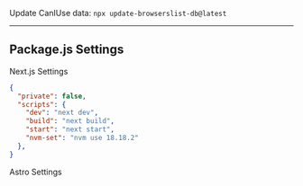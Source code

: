 Update CanIUse data: `npx update-browserslist-db@latest`

---

## Package.js Settings

Next.js Settings
```json
{
  "private": false,
  "scripts": {
    "dev": "next dev",
    "build": "next build",
    "start": "next start",
    "nvm-set": "nvm use 18.18.2"
  },
}
```

Astro Settings
```json

```